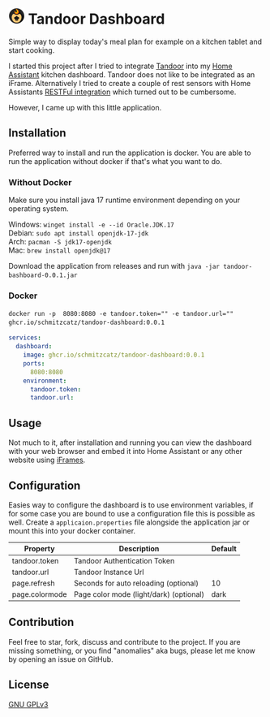 # ![Tandoor Logo](./src/main/resources/static/favicon-32x32.png "Tandoor Logo") Tandoor Dashboard

Simple way to display today's meal plan for example on a kitchen tablet and start cooking.

I started this project after I tried to integrate [Tandoor](https://tandoor.dev/) into
my [Home Assistant](https://www.home-assistant.io/) kitchen dashboard.
Tandoor does not like to be integrated as an iFrame. Alternatively I tried to create a couple of rest sensors with Home
Assistants [RESTFul integration](https://www.home-assistant.io/integrations/rest/) which turned out to be cumbersome.

However, I came up with this little application.

## Installation

Preferred way to install and run the application is docker.
You are able to run the application without docker if that's what you want to do.

### Without Docker

Make sure you install java 17 runtime environment depending on your operating system.

Windows: ``winget install -e --id Oracle.JDK.17``  
Debian: ``sudo apt install openjdk-17-jdk``  
Arch: ``pacman -S jdk17-openjdk``  
Mac: ``brew install openjdk@17 ``

Download the application from releases and run with ``java -jar tandoor-bashboard-0.0.1.jar``

### Docker

``docker run -p  8080:8080 -e tandoor.token="" -e tandoor.url="" ghcr.io/schmitzcatz/tandoor-dashboard:0.0.1 ``

```yaml
services:
  dashboard:
    image: ghcr.io/schmitzcatz/tandoor-dashboard:0.0.1
    ports:
      8080:8080
    environment:
      tandoor.token:
      tandoor.url:
```

## Usage

Not much to it, after installation and running you can view the dashboard with your web browser and embed it into
Home Assistant or any other website using [iFrames](https://developer.mozilla.org/en-US/docs/Web/HTML/Element/iframe).

## Configuration

Easies way to configure the dashboard is to use environment variables,
if for some case you are bound to use a configuration file this is possible as well. Create a ``applicaion.properties``
file alongside the application jar or mount this into your docker container.

| Property       | Description                             | Default |
|----------------|-----------------------------------------|---------|
| tandoor.token  | Tandoor Authentication Token            |         |
| tandoor.url    | Tandoor Instance Url                    |         |
| page.refresh   | Seconds for auto reloading  (optional)  | 10      |
| page.colormode | Page color mode (light/dark) (optional) | dark    |

## Contribution

Feel free to star, fork, discuss and contribute to the project. If you are missing something,
or you find "anomalies" aka bugs, please let me know by opening an issue on GitHub.

## License

[GNU GPLv3](https://spdx.org/licenses/GPL-3.0-or-later.html)



